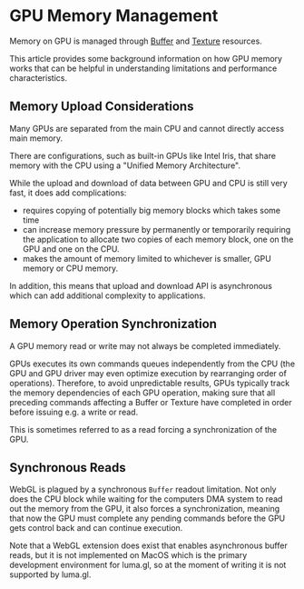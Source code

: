 # GPU Memory Management

Memory on GPU is managed through [Buffer](/docs/api-guide/buffers) and [Texture](/docs/api-guide/textures) resources.

This article provides some background information on how GPU memory works that can be helpful in understanding limitations and performance characteristics.

## Memory Upload Considerations

Many GPUs are separated from the main CPU and cannot directly access main memory. 

There are configurations, such as built-in GPUs like Intel Iris, that share memory with the CPU using a "Unified Memory Architecture". 

While the upload and download of data between GPU and CPU is still very fast, it does add complications:
- requires copying of potentially big memory blocks which takes some time
- can increase memory pressure by permanently or temporarily requiring the application to allocate two copies of each memory block, one on the GPU and one on the CPU.
- makes the amount of memory limited to whichever is smaller, GPU memory or CPU memory.

In addition, this means that upload and download API is asynchronous which can add additional complexity to applications.

## Memory Operation Synchronization

A GPU memory read or write may not always be completed immediately.

GPUs executes its own commands queues independently from the CPU (the GPU and GPU driver may even optimize execution by rearranging order of operations). Therefore, to avoid unpredictable results, GPUs typically track the memory dependencies of each GPU operation, making sure that all preceding commands affecting a Buffer or Texture have completed in order before issuing e.g. a write or read. 

This is sometimes referred to as a read forcing a synchronization of the GPU.

## Synchronous Reads

WebGL is plagued by a synchronous `Buffer` readout limitation. Not only does the CPU block while waiting for the computers DMA system to read out the memory from the GPU, it also forces a synchronization, meaning that now the GPU must complete any pending commands before the GPU gets control back and can continue execution.
 
Note that a WebGL extension does exist that enables asynchronous buffer reads, but it is not implemented on MacOS which is the primary development environment for luma.gl, so at the moment of writing it is not supported by luma.gl.
